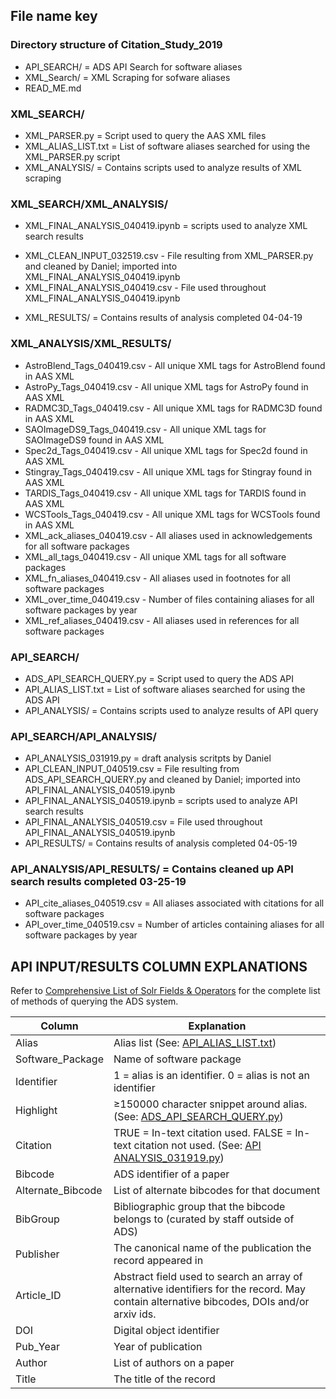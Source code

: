 ## File name key

### Directory structure of Citation_Study_2019
+ API_SEARCH/ = ADS API Search for software aliases
+ XML_Search/ = XML Scraping for sofware aliases
+ READ_ME.md

### XML_SEARCH/
+ XML_PARSER.py = Script used to query the AAS XML files
+ XML_ALIAS_LIST.txt = List of software aliases searched for using the XML_PARSER.py script
+ XML_ANALYSIS/ = Contains scripts used to analyze results of XML scraping

### XML_SEARCH/XML_ANALYSIS/
+ XML_FINAL_ANALYSIS_040419.ipynb = scripts used to analyze XML search results
* XML_CLEAN_INPUT_032519.csv - File resulting from XML_PARSER.py and cleaned by Daniel; imported into XML_FINAL_ANALYSIS_040419.ipynb
* XML_FINAL_ANALYSIS_040419.csv - File used throughout XML_FINAL_ANALYSIS_040419.ipynb
+ XML_RESULTS/ = Contains results of analysis completed 04-04-19

### XML_ANALYSIS/XML_RESULTS/
* AstroBlend_Tags_040419.csv - All unique XML tags for AstroBlend found in AAS XML 
* AstroPy_Tags_040419.csv - All unique XML tags for AstroPy found in AAS XML 
* RADMC3D_Tags_040419.csv - All unique XML tags for RADMC3D found in AAS XML 
* SAOImageDS9_Tags_040419.csv - All unique XML tags for SAOImageDS9 found in AAS XML 
* Spec2d_Tags_040419.csv - All unique XML tags for Spec2d found in AAS XML 
* Stingray_Tags_040419.csv - All unique XML tags for Stingray found in AAS XML 
* TARDIS_Tags_040419.csv - All unique XML tags for TARDIS found in AAS XML 
* WCSTools_Tags_040419.csv - All unique XML tags for WCSTools found in AAS XML 
* XML_ack_aliases_040419.csv - All aliases used in acknowledgements for all software packages 
* XML_all_tags_040419.csv - All unique XML tags for all software packages 
* XML_fn_aliases_040419.csv - All aliases used in footnotes for all software packages 
* XML_over_time_040419.csv - Number of files containing aliases for all software packages by year
* XML_ref_aliases_040419.csv - All aliases used in references for all software packages 

### API_SEARCH/
+ ADS_API_SEARCH_QUERY.py = Script used to query the ADS API
+ API_ALIAS_LIST.txt = List of software aliases searched for using the ADS API
+ API_ANALYSIS/ = Contains scripts used to analyze results of API query

### API_SEARCH/API_ANALYSIS/
+ API_ANALYSIS_031919.py = draft analysis scritpts by Daniel
+ API_CLEAN_INPUT_040519.csv = File resulting from ADS_API_SEARCH_QUERY.py and cleaned by Daniel; imported into API_FINAL_ANALYSIS_040519.ipynb
+ API_FINAL_ANALYSIS_040519.ipynb = scripts used to analyze API search results
+ API_FINAL_ANALYSIS_040519.csv = File used throughout API_FINAL_ANALYSIS_040519.ipynb
+ API_RESULTS/ = Contains results of analysis completed 04-05-19


### API_ANALYSIS/API_RESULTS/ = Contains cleaned up API search results completed 03-25-19
+ API_cite_aliases_040519.csv = All aliases associated with citations for all software packages
+ API_over_time_040519.csv = Number of articles containing aliases for all software packages by year



## API INPUT/RESULTS COLUMN EXPLANATIONS
Refer to [Comprehensive List of Solr Fields & Operators](http://adsabs.github.io/help/search/comprehensive-solr-term-list) for the complete list of methods of querying the ADS system.


| Column  | Explanation |
| ------------- | ------------- |
| Alias  | Alias list (See: [API_ALIAS_LIST.txt](https://github.com/CfA-Library/Cite_Astro_Software/blob/master/Citation_Study_2019/API_SEARCH/API_ALIAS_LIST.txt))  |
| Software_Package  | Name of software package  |
| Identifier  | 1 = alias is an identifier. 0 = alias is not an identifier  |
| Highlight  | ≥150000 character snippet around alias. (See: [ADS_API_SEARCH_QUERY.py](https://github.com/CfA-Library/Cite_Astro_Software/blob/master/Citation_Study_2019/API_SEARCH/ADS_API_SEARCH_QUERY.py))  |
| Citation  | TRUE = In-text citation used. FALSE = In-text citation not used. (See: [API ANALYSIS_031919.py](https://github.com/CfA-Library/Cite_Astro_Software/blob/master/Citation_Study_2019/API_SEARCH/API_ANALYSIS/API_ANALYSIS_031919.py))  |
| Bibcode  | ADS identifier of a paper  |
| Alternate_Bibcode  | List of alternate bibcodes for that document  |
| BibGroup  | Bibliographic group that the bibcode belongs to (curated by staff outside of ADS)  |
| Publisher  | The canonical name of the publication the record appeared in  |
| Article_ID  | Abstract field used to search an array of alternative identifiers for the record. May contain alternative bibcodes, DOIs and/or arxiv ids.  |
| DOI  | Digital object identifier  |
| Pub_Year  | Year of publication  |
| Author  | List of authors on a paper  |
| Title  | The title of the record  |
